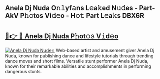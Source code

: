 ## Anela Dj Nuda O𝚗𝚕yf𝚊ns L𝚎a𝚔ed N𝚞𝚍es - Part-AkV P𝚑𝚘tos Vi𝚍𝚎o - H𝚘𝚝 Part L𝚎a𝚔s DBX6R

# <h2><a href="http://kfd8fw.oniu.top/?m=Anela+Dj+Nuda">🔗👉 🔴 Anela Dj Nuda P𝚑ot𝚘𝚜 V𝚒d𝚎o</a></h2>

[![Anela Dj Nuda Nu𝚍e𝚜](https://i.imgur.com/0qMVB7G.gif)](http://kfd8fw.oniu.top/?m=Anela+Dj+Nuda)
Web-based artist and amusement giver Anela Dj Nuda, known for publishing dance and lifestyle tutorials through trending dance moves and short films. Versatile stunt performer Anela Dj Nuda, known for their remarkable abilities and accomplishments in performing dangerous stunts.  

